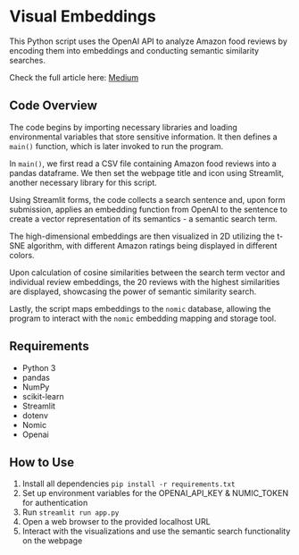 # Visual Embeddings
This Python script uses the OpenAI API to analyze Amazon food reviews by encoding them into embeddings and conducting semantic similarity searches.

Check the full article here: [Medium]('https://medium.com')

## Code Overview

The code begins by importing necessary libraries and loading environmental variables that store sensitive information. It then defines a `main()` function, which is later invoked to run the program.

In `main()`, we first read a CSV file containing Amazon food reviews into a pandas dataframe. We then set the webpage title and icon using Streamlit, another necessary library for this script.

Using Streamlit forms, the code collects a search sentence and, upon form submission, applies an embedding function from OpenAI to the sentence to create a vector representation of its semantics - a semantic search term.

The high-dimensional embeddings are then visualized in 2D utilizing the t-SNE algorithm, with different Amazon ratings being displayed in different colors.

Upon calculation of cosine similarities between the search term vector and individual review embeddings, the 20 reviews with the highest similarities are displayed, showcasing the power of semantic similarity search.

Lastly, the script maps embeddings to the `nomic` database, allowing the program to interact with the `nomic` embedding mapping and storage tool.

## Requirements

- Python 3
- pandas
- NumPy
- scikit-learn
- Streamlit
- dotenv
- Nomic
- Openai

## How to Use
1. Install all dependencies `pip install -r requirements.txt`
2. Set up environment variables for the OPENAI_API_KEY & NUMIC_TOKEN for authentication
3. Run `streamlit run app.py`
4. Open a web browser to the provided localhost URL
5. Interact with the visualizations and use the semantic search functionality on the webpage
